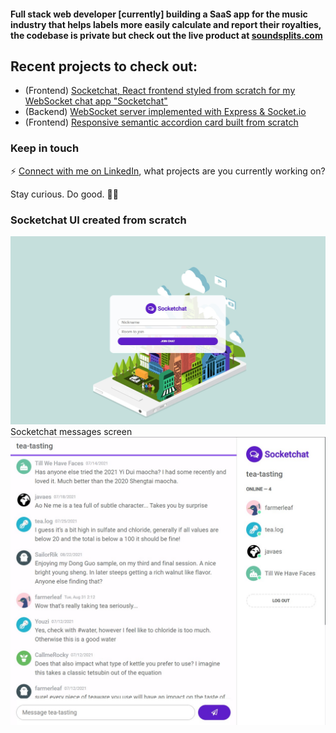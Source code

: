 #### Full stack web developer [currently] building a SaaS app for the music industry that helps labels more easily calculate and report their royalties, the codebase is private but check out the live product at [soundsplits.com](https://www.soundsplits.com)

## Recent projects to check out: 
- (Frontend) [Socketchat, React frontend styled from scratch for my WebSocket chat app "Socketchat"](https://github.com/xyeres/socketchat-client)
- (Backend) [WebSocket server implemented with Express & Socket.io](https://github.com/xyeres/socketchat-server)
- (Frontend) [Responsive semantic accordion card built from scratch](https://github.com/xyeres/faq-accordion-card-main)

### Keep in touch
⚡ [Connect with me on LinkedIn](https://www.linkedin.com/in/mxcarr/), what projects are you currently working on?

Stay curious. Do good. 🔭✨

### Socketchat UI created from scratch
![](./screenshot1.jpg)
Socketchat messages screen
![](./screenshot.jpg)

<!--
I tend to write things here and there on my blog at [xyeres.com](http://xyeres.com)
**xyeres/xyeres** is a ✨ _special_ ✨ repository because its `README.md` (this file) appears on your GitHub profile.

Here are some ideas to get you started:

- 🔭 I’m currently working on ...
- 🌱 I’m currently learning ...
- 👯 I’m looking to collaborate on ...
- 🤔 I’m looking for help with ...
- 💬 Ask me about ...
- 📫 How to reach me: ...
- 😄 Pronouns: ...
- ⚡ Fun fact: ...
-->
